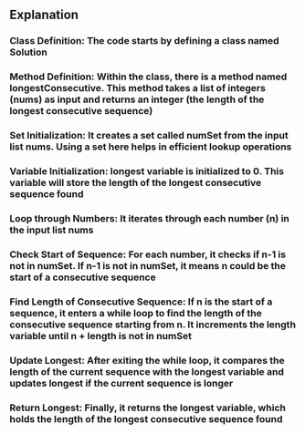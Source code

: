 ## Explanation

### Class Definition: The code starts by defining a class named Solution

### Method Definition: Within the class, there is a method named longestConsecutive. This method takes a list of integers (nums) as input and returns an integer (the length of the longest consecutive sequence)

### Set Initialization: It creates a set called numSet from the input list nums. Using a set here helps in efficient lookup operations

### Variable Initialization: longest variable is initialized to 0. This variable will store the length of the longest consecutive sequence found

### Loop through Numbers: It iterates through each number (n) in the input list nums

### Check Start of Sequence: For each number, it checks if n-1 is not in numSet. If n-1 is not in numSet, it means n could be the start of a consecutive sequence

### Find Length of Consecutive Sequence: If n is the start of a sequence, it enters a while loop to find the length of the consecutive sequence starting from n. It increments the length variable until n + length is not in numSet

### Update Longest: After exiting the while loop, it compares the length of the current sequence with the longest variable and updates longest if the current sequence is longer

### Return Longest: Finally, it returns the longest variable, which holds the length of the longest consecutive sequence found
